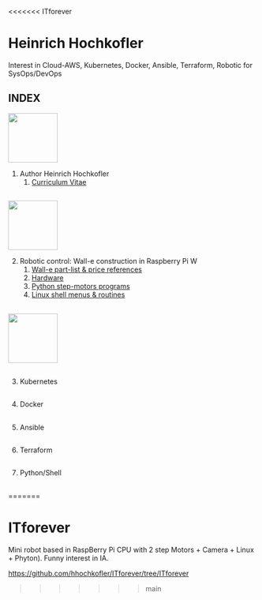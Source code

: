 <<<<<<< ITforever
# Heinrich Hochkofler
Interest in Cloud-AWS, Kubernetes, Docker, Ansible, Terraform, Robotic for SysOps/DevOps

## INDEX

<img src="./curriculum/foto_HH.jpg" width="100"/>

1. Author Heinrich Hochkofler
   1.  [Curriculum Vitae](./curriculum)

##

<img src="./Wall-e_Docs/wall-e.png" width="100"/>

2. Robotic control: Wall-e construction in Raspberry Pi W
   1. [Wall-e part-list & price references](./Wall-e_Docs)
   2. [Hardware](./hardware)
   3. [Python step-motors programs](./software-python)
   4. [Linux shell menus & routines](./software-shell)

##

<img src="./under_construction.png" width="100"/>

##

3. Kubernetes

##

4. Docker

##

5. Ansible

##

6. Terraform

##

7. Python/Shell

##

   
=======
# ITforever
 Mini robot based in RaspBerry Pi CPU with 2 step Motors + Camera + Linux + Phyton). Funny interest in IA.
 
https://github.com/hhochkofler/ITforever/tree/ITforever
>>>>>>> main
